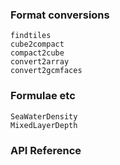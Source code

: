 ### Format conversions

```@docs
findtiles
cube2compact
compact2cube
convert2array
convert2gcmfaces
```

### Formulae etc

```@docs
SeaWaterDensity
MixedLayerDepth
```

### API Reference

```@index
```
